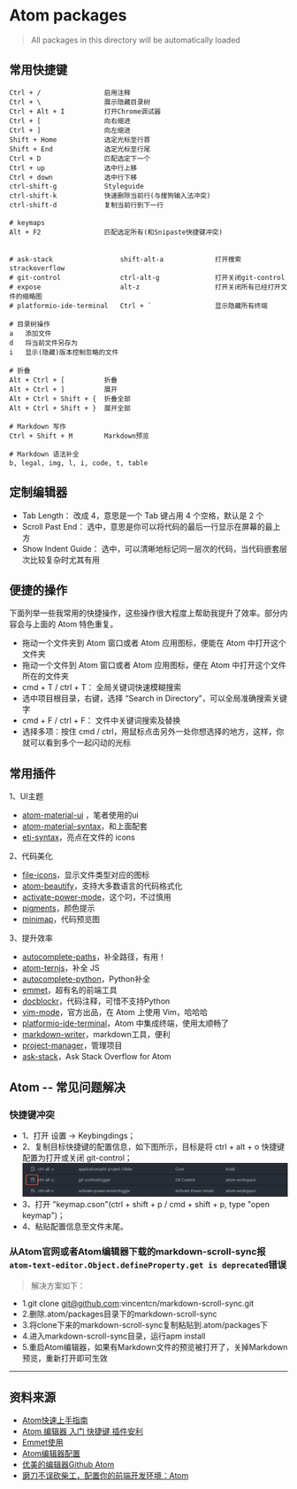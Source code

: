 # Atom packages
>All packages in this directory will be automatically loaded

## 常用快捷键
```
Ctrl + /                启用注释
Ctrl + \                展示隐藏目录树
Ctrl + Alt + I          打开Chrome调试器
Ctrl + [                向右缩进
Ctrl + ]                向左缩进
Shift + Home            选定光标至行首
Shift + End             选定光标至行尾
Ctrl + D                匹配选定下一个
Ctrl + up               选中行上移
Ctrl + down             选中行下移
ctrl-shift-g            Styleguide
ctrl-shift-k            快速删除当前行(与搜狗输入法冲突)
ctrl-shift-d            复制当前行到下一行

# keymaps
Alt + F2                匹配选定所有(和Snipaste快捷键冲突)


# ask-stack                 shift-alt-a             打开搜索strackoverflow
# git-control               ctrl-alt-g              打开关闭git-control
# expose                    alt-z                   打开关闭所有已经打开文件的缩略图
# platformio-ide-terminal   Ctrl + `                显示隐藏所有终端

# 目录树操作
a   添加文件
d   将当前文件另存为
i   显示(隐藏)版本控制忽略的文件

# 折叠
Alt + Ctrl + [          折叠
Alt + Ctrl + ]          展开
Alt + Ctrl + Shift + {  折叠全部
Alt + Ctrl + Shift + }  展开全部

# Markdown 写作
Ctrl + Shift + M        Markdown预览

# Markdown 语法补全
b, legal, img, l, i, code, t, table
```

## 定制编辑器

- Tab Length： 改成 4，意思是一个 Tab 键占用 4 个空格，默认是 2 个
- Scroll Past End： 选中，意思是你可以将代码的最后一行显示在屏幕的最上方
- Show Indent Guide： 选中，可以清晰地标记同一层次的代码，当代码嵌套层次比较复杂时尤其有用

## 便捷的操作
下面列举一些我常用的快捷操作，这些操作很大程度上帮助我提升了效率。部分内容会与上面的 Atom 特色重复。

- 拖动一个文件夹到 Atom 窗口或者 Atom 应用图标，便能在 Atom 中打开这个文件夹
- 拖动一个文件到 Atom 窗口或者 Atom 应用图标，便在 Atom 中打开这个文件所在的文件夹
- cmd + T / ctrl + T： 全局关键词快速模糊搜索
- 选中项目根目录，右键，选择 “Search in Directory”，可以全局准确搜索关键字
- cmd + F / ctrl + F： 文件中关键词搜索及替换
- 选择多项：按住 cmd / ctrl，用鼠标点击另外一处你想选择的地方，这样，你就可以看到多个一起闪动的光标


## 常用插件

1、UI主题


- [atom-material-ui](https://atom.io/themes/atom-material-ui) ，笔者使用的ui
- [atom-material-syntax](https://atom.io/themes/atom-material-syntax)，和上面配套
- [eti-syntax](https://atom.io/themes/seti-syntax)，亮点在文件的 icons

2、代码美化
- [file-icons](https://atom.io/packages/file-icons)，显示文件类型对应的图标
- [atom-beautify](https://atom.io/packages/atom-beautify)，支持大多数语言的代码格式化
- [activate-power-mode](https://atom.io/packages/activate-power-mode)，这个叼，不过慎用
- [pigments](https://atom.io/packages/pigments)，颜色提示
- [minimap](https://atom.io/packages/minimap)，代码预览图

3、提升效率
- [autocomplete-paths](https://atom.io/packages/autocomplete-paths)，补全路径，有用！
- [atom-ternjs](https://atom.io/packages/atom-ternjs)，补全 JS
- [autocomplete-python](https://atom.io/packages/autocomplete-python)，Python补全
- [emmet](https://atom.io/packages/emmet)，超有名的前端工具
- [docblockr](https://atom.io/packages/docblockr)，代码注释，可惜不支持Python
- [vim-mode](https://atom.io/packages/vim-mode)，官方出品，在 Atom 上使用 Vim，哈哈哈
- [platformio-ide-terminal](https://atom.io/packages/platformio-ide-terminal)，Atom 中集成终端，使用太顺畅了
- [markdown-writer](https://atom.io/packages/markdown-writer)，markdown工具，便利
- [project-manager](https://atom.io/packages/project-manager)，管理项目
- [ask-stack](https://atom.io/packages/ask-stack)，Ask Stack Overflow for Atom


## Atom -- 常见问题解决

### **快捷键冲突**
>  
- 1、打开 设置 -> Keybingdings；
- 2、复制目标快捷键的配置信息，如下图所示，目标是将 ctrl + alt + o 快捷键配置为打开或关闭 git-control；
![images](https://github.com/jmszwzr/AtomPackages/raw/master/_images/Keybingdings.png)
- 3、打开 "keymap.cson"(ctrl + shift + p / cmd + shift + p, type "open keymap")；
- 4、粘贴配置信息至文件末尾。

### 从Atom官网或者Atom编辑器下载的markdown-scroll-sync报`atom-text-editor.Object.defineProperty.get is deprecated`错误

>解决方案如下：  
- 1.git clone git@github.com:vincentcn/markdown-scroll-sync.git
- 2.删除.atom/packages目录下的markdown-scroll-sync
- 3.将clone下来的markdown-scroll-sync复制粘贴到.atom/packages下
- 4.进入markdown-scroll-sync目录，运行apm install
- 5.重启Atom编辑器，如果有Markdown文件的预览被打开了，关掉Markdown预览，重新打开即可生效












--------------------
## 资料来源
>   
- [Atom快速上手指南](https://zhuanlan.zhihu.com/p/26175781)
- [Atom 编辑器 入门 快捷键 插件安利](http://www.jianshu.com/p/aa8f8a252ed9)
- [Emmet使用](http://www.cnblogs.com/matchless/archive/2013/04/10/3010628.html)
- [Atom编辑器配置](http://imweb.io/topic/56c12f7e5c49f9d377ed8f1e)
- [优美的编辑器Github Atom](https://crazylxr.github.io/2016/10/10/2016-10-10-%E4%BC%98%E7%BE%8E%E7%9A%84%E7%BC%96%E8%BE%91%E5%99%A8github_atom/)
- [磨刀不误砍柴工，配置你的前端开发环境：Atom](https://segmentfault.com/a/1190000007690359)
